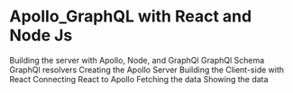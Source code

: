 # Apollo_GraphQL with React and Node Js

Building the server with Apollo, Node, and GraphQl
GraphQl Schema
GraphQl resolvers
Creating the Apollo Server
Building the Client-side with React
Connecting React to Apollo
Fetching the data
Showing the data

